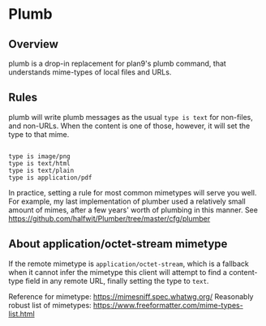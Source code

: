 # Plumb

## Overview

plumb is a drop-in replacement for plan9's plumb command, that understands mime-types of local files and URLs. 

## Rules

plumb will write plumb messages as the usual `type is text` for non-files, and non-URLs. When the content is one of those, however, it will set the type to that mime.

```

type is image/png
type is text/html
type is text/plain
type is application/pdf

```

In practice, setting a rule for most common mimetypes will serve you well. For example, my last implementation of plumber used a relatively small amount of mimes, after a few years' worth of plumbing in this manner. 
See https://github.com/halfwit/Plumber/tree/master/cfg/plumber

## About application/octet-stream mimetype
If the remote mimetype is `application/octet-stream`, which is a fallback when it cannot infer the mimetype this client will attempt to find a content-type field in any remote URL, finally setting the type to `text`.

Reference for mimetype: https://mimesniff.spec.whatwg.org/
Reasonably robust list of mimetypes: https://www.freeformatter.com/mime-types-list.html
